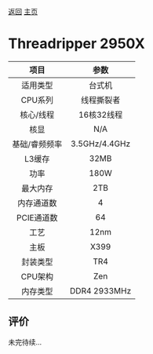 [返回](../../../)  [主页](../../)

# Threadripper 2950X

| 项目 | 参数 |
| :------: | :------: |
|适用类型 | 台式机|
|CPU系列| 线程撕裂者 |
|核心/线程| 16核32线程|
|核显| N/A |
|基础/睿频频率 |3.5GHz/4.4GHz|
| L3缓存| 32MB|
|功率| 180W |
|最大内存| 2TB |
|内存通道数| 4 |
|PCIE通道数| 64 |
|工艺|12nm |
|主板| X399 |
|封装类型| TR4 |
|CPU架构|  Zen  |
|内存类型| DDR4 2933MHz |

## 评价

 未完待续...
